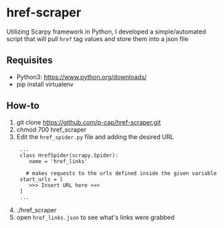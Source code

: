 # href-scraper
Utilizing Scarpy framework in Python, I developed a simple/automated script that will pull ```href``` tag values and store them into a json file 

## Requisites
- Python3: https://www.python.org/downloads/
- pip install virtualenv

## How-to
1. git clone https://github.com/p-cap/href-scraper.git
2. chmod 700 href_scraper
3. Edit the ```href_spider.py``` file and adding the desired URL
   ```
    ...
    class HrefSpider(scrapy.Spider):
       name = 'href_links'
    
      # makes requests to the urls defined inside the given variable
    start_urls = [ 
       >>> Insert URL here <<<
    ]
    ...
   ```
4. ./href_scraper
5. open ```href_links.json``` to see what's links were grabbed
